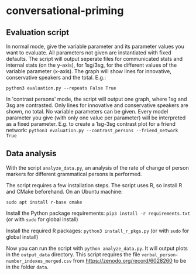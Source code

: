 # conversational-priming


## Evaluation script
In normal mode, give the variable parameter and its parameter values you want to evaluate. All parameters not given are instantiated with fixed defaults. The script will output seperate files for communicated stats and internal stats (on the y-axis), for 1sg/3sg, for the different values of the variable parameter (x-axis). The graph will show lines for innovative, conservative speakers and the total. E.g.:

```python3 evaluation.py --repeats False True```

In 'contrast persons' mode, the script will output one graph, where 1sg and 3sg are contrasted. Only lines for innovative and conservative speakers are shown, no total. No variable parameters can be given. Every model parameter you give (with only one value per parameter) will be interpreted as a fixed parameter. E.g. to create a 1sg-3sg contrast plot for a friend network:
```python3 evaluation.py --contrast_persons --friend_network True```


## Data analysis
With the script ``analyze_data.py``, an analysis of the rate of change of person markers for different grammatical persons is performed.

The script requires a few installation steps. The script uses R, so install R and CMake beforehand. On an Ubuntu machine:
```
sudo apt install r-base cmake
```
Install the Python package requirements:
```pip3 install -r requirements.txt``` (or with ``sudo`` for global install)

Install the required R packages:
```python3 install_r_pkgs.py``` (or with ``sudo`` for global install)

Now you can run the script with ```python analyze_data.py```. It will output plots in the ``output_data`` directory. This script requires the file ``verbal_person-number_indexes_merged.csv`` from https://zenodo.org/record/6028260 to be in the folder ``data``. 